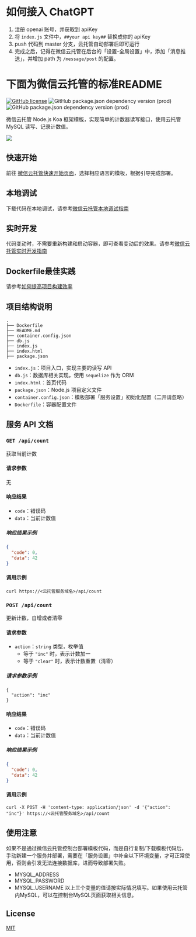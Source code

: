 # 如何接入 ChatGPT
1. 注册 openai 账号，并获取到 apiKey
2. 将 `index.js` 文件中，`##your api key##` 替换成你的 apiKey
3. push 代码到 master 分支，云托管自动部署后即可运行
4. 完成之后，记得在微信云托管在后台的「设置-全局设置」中，添加「消息推送」，并增加 path 为 `/message/post` 的配置。

# 下面为微信云托管的标准README

[![GitHub license](https://img.shields.io/github/license/WeixinCloud/wxcloudrun-koa)](https://github.com/WeixinCloud/wxcloudrun-koa)
![GitHub package.json dependency version (prod)](https://img.shields.io/github/package-json/dependency-version/WeixinCloud/wxcloudrun-koa/koa)
![GitHub package.json dependency version (prod)](https://img.shields.io/github/package-json/dependency-version/WeixinCloud/wxcloudrun-koa/sequelize)

微信云托管 Node.js Koa 框架模版，实现简单的计数器读写接口，使用云托管 MySQL 读写、记录计数值。

![](https://qcloudimg.tencent-cloud.cn/raw/be22992d297d1b9a1a5365e606276781.png)

## 快速开始
前往 [微信云托管快速开始页面](https://cloud.weixin.qq.com/cloudrun/onekey)，选择相应语言的模板，根据引导完成部署。

## 本地调试
下载代码在本地调试，请参考[微信云托管本地调试指南](https://developers.weixin.qq.com/miniprogram/dev/wxcloudrun/src/guide/debug/)

## 实时开发
代码变动时，不需要重新构建和启动容器，即可查看变动后的效果。请参考[微信云托管实时开发指南](https://developers.weixin.qq.com/miniprogram/dev/wxcloudrun/src/guide/debug/dev.html)

## Dockerfile最佳实践
请参考[如何提高项目构建效率](https://developers.weixin.qq.com/miniprogram/dev/wxcloudrun/src/scene/build/speed.html)

## 项目结构说明

```
.
├── Dockerfile
├── README.md
├── container.config.json  
├── db.js
├── index.js
├── index.html
├── package.json
```

- `index.js`：项目入口，实现主要的读写 API
- `db.js`：数据库相关实现，使用 `sequelize` 作为 ORM
- `index.html`：首页代码
- `package.json`：Node.js 项目定义文件
- `container.config.json`：模板部署「服务设置」初始化配置（二开请忽略）
- `Dockerfile`：容器配置文件

## 服务 API 文档

### `GET /api/count`

获取当前计数

#### 请求参数

无

#### 响应结果

- `code`：错误码
- `data`：当前计数值

##### 响应结果示例

```json
{
  "code": 0,
  "data": 42
}
```

#### 调用示例

```
curl https://<云托管服务域名>/api/count
```

### `POST /api/count`

更新计数，自增或者清零

#### 请求参数

- `action`：`string` 类型，枚举值
  - 等于 `"inc"` 时，表示计数加一
  - 等于 `"clear"` 时，表示计数重置（清零）

##### 请求参数示例

```
{
  "action": "inc"
}
```

#### 响应结果

- `code`：错误码
- `data`：当前计数值

##### 响应结果示例

```json
{
  "code": 0,
  "data": 42
}
```

#### 调用示例

```
curl -X POST -H 'content-type: application/json' -d '{"action": "inc"}' https://<云托管服务域名>/api/count
```

## 使用注意
如果不是通过微信云托管控制台部署模板代码，而是自行复制/下载模板代码后，手动新建一个服务并部署，需要在「服务设置」中补全以下环境变量，才可正常使用，否则会引发无法连接数据库，进而导致部署失败。
- MYSQL_ADDRESS
- MYSQL_PASSWORD
- MYSQL_USERNAME
以上三个变量的值请按实际情况填写。如果使用云托管内MySQL，可以在控制台MySQL页面获取相关信息。



## License

[MIT](./LICENSE)
